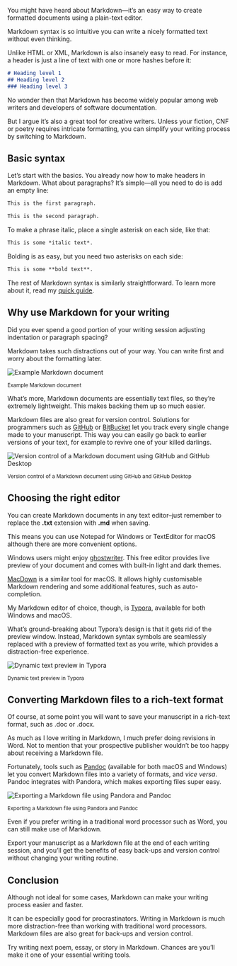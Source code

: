You might have heard about Markdown—it’s an easy way to create formatted documents using a plain-text editor.

Markdown syntax is so intuitive you can write a nicely formatted text without even thinking.

Unlike HTML or XML, Markdown is also insanely easy to read. For instance, a header is just a line of text with one or more hashes before it:

```md
# Heading level 1
## Heading level 2
### Heading level 3
```

No wonder then that Markdown has become widely popular among web writers and developers of software documentation. 

But I argue it’s also a great tool for creative writers. Unless your fiction, CNF or poetry requires intricate formatting, you can simplify your writing process by switching to Markdown.

## Basic syntax

Let’s start with the basics. You already now how to make headers in Markdown. What about paragraphs? It’s simple—all you need to do is add an empty line:

```md
This is the first paragraph.

This is the second paragraph.
```

To make a phrase italic, place a single asterisk on each side, like that:

```md
This is some *italic text*.
```

Bolding is as easy, but you need two asterisks on each side: 

```md
This is some **bold text**.
```

The rest of Markdown syntax is similarly straightforward. To learn more about it, read my [quick guide](https://drobnik.co/blog/quick-guide-to-markdown).

## Why use Markdown for your writing

Did you ever spend a good portion of your writing session adjusting indentation or paragraph spacing?

Markdown takes such distractions out of your way. You can write first and worry about the formatting later.

![Example Markdown document](https://drobnik.co/images/md-for-writers-example.jpg)

<sup>Example Markdown document</sup>

What’s more, Markdown documents are essentially text files, so they’re extremely lightweight. This makes backing them up so much easier.

Markdown files are also great for version control. Solutions for programmers such as [GitHub](https://github.com/) or [BitBucket](https://bitbucket.org/) let you track every single change made to your manuscript. This way you can easily go back to earlier versions of your text, for example to revive one of your killed darlings.

![Version control of a Markdown document using GitHub and GitHub Desktop](https://drobnik.co/images/md-for-writers-github.jpg)

<sup>Version control of a Markdown document using GitHub and GitHub Desktop</sup>

## Choosing the right editor

You can create Markdown documents in any text editor–just remember to replace the **.txt** extension with **.md** when saving.

This means you can use Notepad for Windows or TextEditor for macOS although there are more convenient options.

Windows users might enjoy [ghostwriter](https://wereturtle.github.io/ghostwriter/). This free editor provides live preview of your document and comes with  built-in light and dark themes.

[MacDown](https://macdown.uranusjr.com/) is a similar tool for macOS. It allows highly customisable Markdown rendering and some additional features, such as auto-completion.

My Markdown editor of choice, though, is [Typora](https://typora.io/), available for both Windows and macOS.

What’s ground-breaking about Typora’s design is that it gets rid of the preview window. Instead, Markdown syntax symbols are seamlessly replaced with a preview of formatted text as you write, which provides a distraction-free experience.

![Dynamic text preview in Typora](https://drobnik.co/images/md-for-writers-typora.gif)

<sup>Dynamic text preview in Typora</sup>

## Converting Markdown files to a rich-text format

Of course, at some point you will want to save your manuscript in a rich-text format, such as .doc or .docx.

As much as I love writing in Markdown, I much prefer doing revisions in Word. Not to mention that your prospective publisher wouldn’t be too happy about receiving a Markdown file. 

Fortunately, tools such as [Pandoc](https://pandoc.org/) (available for both macOS and Windows) let you convert Markdown files into a variety of formats, and *vice versa*. Pandoc integrates with Pandora, which makes exporting files super easy. 

![Exporting a Markdown file using Pandora and Pandoc](https://drobnik.co/images/md-for-writers-exporting.jpg)

<sup>Exporting a Markdown file using Pandora and Pandoc</sup>

Even if you prefer writing in a traditional word processor such as Word, you can still make use of Markdown.

Export your manuscript as a Markdown file at the end of each writing session, and you’ll get the benefits of easy back-ups and version control without changing your writing routine.

## Conclusion

Although not ideal for some cases, Markdown can make your writing process easier and faster.

It can be especially good for procrastinators. Writing in Markdown is much more distraction-free than working with traditional word processors. Markdown files are also great for back-ups and version control.

Try writing next poem, essay, or story in Markdown. Chances are you’ll make it one of your essential writing tools. 
